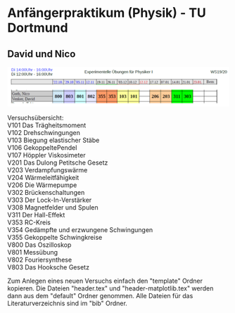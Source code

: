 # Anfängerpraktikum (Physik) - TU Dortmund
## David und Nico

![](Plan.png "Versuchsplan")

Versuchsübersicht:  
V101 Das Trägheitsmoment  
V102 Drehschwingungen  
V103 Biegung elastischer Stäbe  
V106 GekoppeltePendel  
V107 Höppler Viskosimeter  
V201 Das Dulong Petitsche Gesetz  
V203 Verdampfungswärme  
V204 Wärmeleitfähigkeit  
V206 Die Wärmepumpe  
V302 Brückenschaltungen  
V303 Der Lock-In-Verstärker  
V308 Magnetfelder und Spulen  
V311 Der Hall-Effekt  
V353 RC-Kreis  
V354 Gedämpfte und erzwungene Schwingungen  
V355 Gekoppelte Schwingkreise  
V800 Das Oszilloskop  
V801 Messübung  
V802 Fouriersynthese  
V803 Das Hooksche Gesetz  


Zum Anlegen eines neuen Versuchs einfach den "template" Ordner kopieren.
Die Dateien "header.tex" und "header-matplotlib.tex" werden dann aus dem "default" Ordner genommen.
Alle Dateien für das Literaturverzeichnis sind im "bib" Ordner.
